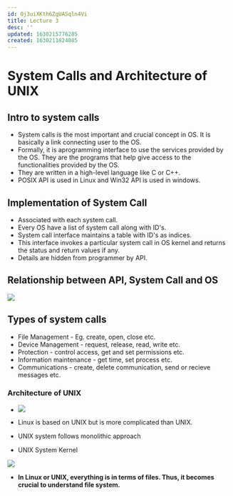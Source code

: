 ```yaml
---
id: Oj3uiXKth6ZgUASqln4Vi
title: Lecture 3
desc: ''
updated: 1630215776285
created: 1630211824085
---
```


# System Calls and Architecture of UNIX

## Intro to system calls
* System calls is the most important and crucial concept in OS. It is basically a link connecting user to the OS.
* Formally, it is aprogramming interface to use the services provided by the OS. They are the programs that help give access to the functionalities provided by the OS.
*  They are written in a high-level language like C or C++.
* POSIX API is used in Linux and Win32 API is used in windows.

## Implementation of System Call
* Associated with each system call.
* Every OS have a list of system call along with ID's.
* System call interface maintains a table with ID's as indices.
* This interface invokes a particular system call in OS kernel and returns the status and return values if any.
* Details are hidden from programmer by API.

## Relationship between API, System Call and OS

![](/assets/images/2021-08-29-10-48-06.png)

## Types of system calls
* File Management - Eg. create, open, close etc.
* Device Management - request, release, read, write etc.
* Protection - control access, get and set permissions etc.
* Information maintenance - get time, set process etc.
* Communications - create, delete communication, send or recieve messages etc.

### Architecture of UNIX

* ![](/assets/images/2021-08-29-11-08-15.png)

* Linux is based on UNIX but is more complicated than UNIX.
* UNIX system follows monolithic approach
* UNIX System Kernel

![](/assets/images/2021-08-29-11-10-53.png)

* **In Linux or UNIX, everything is in terms of files. Thus, it becomes crucial to understand file system.**